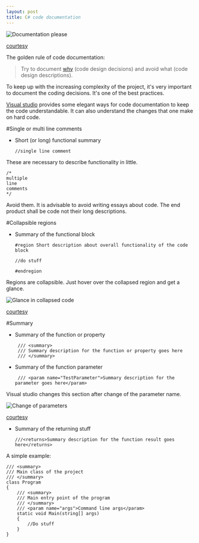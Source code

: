 ```yaml
---
layout: post
title: C# code documentation
---
```


![Documentation please](http://www.webpal.net/blog/wp-content/uploads/2011/11/clutter_cartoon_3.png)

[courtesy](http://www.webpal.net/blog/tag/document-management-2/)

The golden rule of code documentation:

> Try to document [why](http://stackoverflow.com/a/4929769) (code design decisions) and avoid what (code design descriptions).

To keep up with the increasing complexity of the project, it's very important to document the coding decisions. It's one of the best practices.

[Visual studio](https://www.visualstudio.com/) provides some elegant ways for code documentation to keep the code understandable. It can also understand the changes that one make on hard code.

#Single or multi line comments

 - Short (or long) functional summary

	`//single line comment`

These are necessary to describe functionality in little.

	/*
	multiple
	line
	comments
	*/

Avoid them. It is advisable to avoid writing essays about code. The end product shall be code not their long descriptions.

#Collapsible regions

 - Summary of the functional block

	`#region Short description about overall functionality of the code block`

	`//do stuff`

	`#endregion`

Regions are collapsible. Just hover over the collapsed region and get a glance.

![Glance in collapsed code](http://williablog.net/williablog/image.axd?picture=2011%2F4%2FCollapsing-Code-Blocks.png)

[courtesy](http://williablog.net/williablog/post/2011/04/15/Visual-Studio-C-Statement-Collapsing.aspx)

#Summary

 - Summary of the function or property

        /// <summary>
        /// Summary description for the function or property goes here
        /// </summary>

 - Summary of the function parameter

        /// <param name="TestParameter">Summary description for the parameter goes here</param>

Visual studio changes this section after change of the parameter name.

![Change of parameters](https://i-msdn.sec.s-msft.com/dynimg/IC45307.gif)

[courtesy](https://msdn.microsoft.com/en-us/library/ms364072(v=vs.80).aspx)

 - Summary of the returning stuff

	`///<returns>Summary description for the function result goes here</returns>`

A simple example:

    /// <summary>
    /// Main class of the project
    /// </summary>
    class Program
    {
        /// <summary>
        /// Main entry point of the program
        /// </summary>
        /// <param name="args">Command line args</param>
        static void Main(string[] args)
        {
            //Do stuff
        }
    }